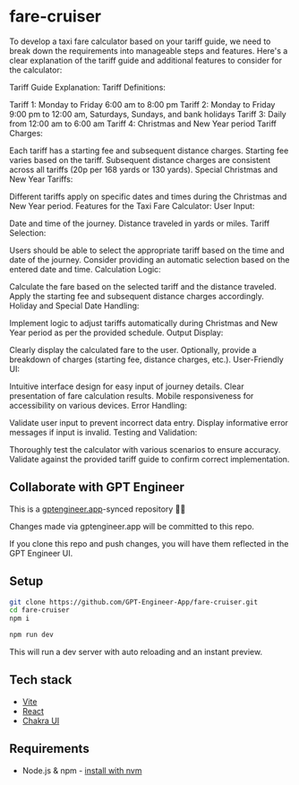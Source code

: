 # fare-cruiser

To develop a taxi fare calculator based on your tariff guide, we need to break down the requirements into manageable steps and features. Here's a clear explanation of the tariff guide and additional features to consider for the calculator:

Tariff Guide Explanation:
Tariff Definitions:

Tariff 1: Monday to Friday 6:00 am to 8:00 pm
Tariff 2: Monday to Friday 9:00 pm to 12:00 am, Saturdays, Sundays, and bank holidays
Tariff 3: Daily from 12:00 am to 6:00 am
Tariff 4: Christmas and New Year period
Tariff Charges:

Each tariff has a starting fee and subsequent distance charges.
Starting fee varies based on the tariff.
Subsequent distance charges are consistent across all tariffs (20p per 168 yards or 130 yards).
Special Christmas and New Year Tariffs:

Different tariffs apply on specific dates and times during the Christmas and New Year period.
Features for the Taxi Fare Calculator:
User Input:

Date and time of the journey.
Distance traveled in yards or miles.
Tariff Selection:

Users should be able to select the appropriate tariff based on the time and date of the journey.
Consider providing an automatic selection based on the entered date and time.
Calculation Logic:

Calculate the fare based on the selected tariff and the distance traveled.
Apply the starting fee and subsequent distance charges accordingly.
Holiday and Special Date Handling:

Implement logic to adjust tariffs automatically during Christmas and New Year period as per the provided schedule.
Output Display:

Clearly display the calculated fare to the user.
Optionally, provide a breakdown of charges (starting fee, distance charges, etc.).
User-Friendly UI:

Intuitive interface design for easy input of journey details.
Clear presentation of fare calculation results.
Mobile responsiveness for accessibility on various devices.
Error Handling:

Validate user input to prevent incorrect data entry.
Display informative error messages if input is invalid.
Testing and Validation:

Thoroughly test the calculator with various scenarios to ensure accuracy.
Validate against the provided tariff guide to confirm correct implementation.

## Collaborate with GPT Engineer

This is a [gptengineer.app](https://gptengineer.app)-synced repository 🌟🤖

Changes made via gptengineer.app will be committed to this repo.

If you clone this repo and push changes, you will have them reflected in the GPT Engineer UI.

## Setup

```sh
git clone https://github.com/GPT-Engineer-App/fare-cruiser.git
cd fare-cruiser
npm i
```

```sh
npm run dev
```

This will run a dev server with auto reloading and an instant preview.

## Tech stack

- [Vite](https://vitejs.dev/)
- [React](https://react.dev/)
- [Chakra UI](https://chakra-ui.com/)

## Requirements

- Node.js & npm - [install with nvm](https://github.com/nvm-sh/nvm#installing-and-updating)
